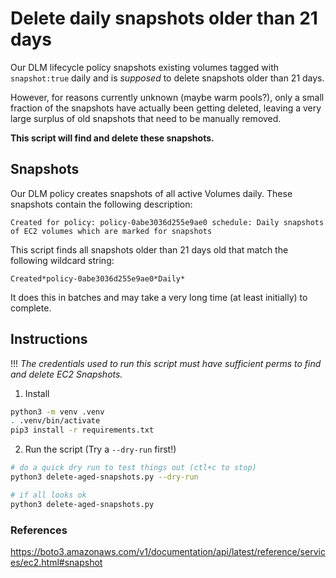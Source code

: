 # Delete daily snapshots older than 21 days

Our DLM lifecycle policy snapshots existing volumes tagged with `snapshot:true` daily and is *supposed* to delete snapshots older than 21 days. 

However, for reasons currently unknown (maybe warm pools?), only a small fraction of the snapshots have actually been getting deleted, leaving a very large surplus of old snapshots that need to be manually removed.

**This script will find and delete these snapshots.**

## Snapshots

Our DLM policy creates snapshots of all active Volumes daily. These snapshots contain the following description:

```
Created for policy: policy-0abe3036d255e9ae0 schedule: Daily snapshots of EC2 volumes which are marked for snapshots
```

This script finds all snapshots older than 21 days old that match the following wildcard string:

  `Created*policy-0abe3036d255e9ae0*Daily*`

It does this in batches and may take a very long time (at least initially) to complete.

## Instructions

!!! *The credentials used to run this script must have sufficient perms to find and delete EC2 Snapshots.*

1. Install

```sh
python3 -m venv .venv
. .venv/bin/activate
pip3 install -r requirements.txt
```

2. Run the script (Try a `--dry-run` first!)

```sh
# do a quick dry run to test things out (ctl+c to stop)
python3 delete-aged-snapshots.py --dry-run

# if all looks ok
python3 delete-aged-snapshots.py
```

### References

https://boto3.amazonaws.com/v1/documentation/api/latest/reference/services/ec2.html#snapshot
